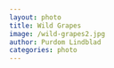 ```yaml
---
layout: photo
title: Wild Grapes
image: /wild-grapes2.jpg
author: Purdom Lindblad
categories: photo
---
```

<img src="/images/{{ post.image }}" alt="">
